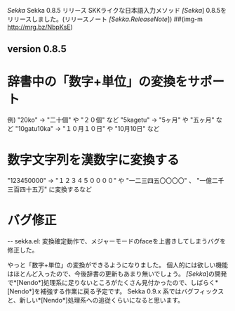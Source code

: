 *Sekka* Sekka 0.8.5 リリース
SKKライクな日本語入力メソッド *[Sekka*] 0.8.5をリリースしました。(リリースノート *[Sekka.ReleaseNote*])
 ##(img-m http://mrg.bz/NbpKsE)

## version 0.8.5
# 辞書中の「数字+単位」の変換をサポート
 例)
 "20ko" → "二十個" や "２０個" など
 "5kagetu" → "5ヶ月" や "五ヶ月" など
 "10gatu10ka" → "１０月１０日" や "10月10日" など
# 数字文字列を漢数字に変換する
 "123450000" → "１２３４５００００" や  "一二三四五〇〇〇〇" 、 "一億二千三百四十五万" に変換するなど
# バグ修正
-- sekka.el: 変換確定動作で、メジャーモードのfaceを上書きしてしまうバグを修正した。

やっと「数字+単位」の変換ができるようになりました。
個人的には欲しい機能はほとんど入ったので、今後辞書の更新もあまり無いでしょう。
*[Sekka*]の開発で*[Nendo*]処理系に足りないところがたくさん見付かったので、しばらく*[Nendo*]を補強する作業に戻る予定です。
Sekka 0.9.x 系ではバグフィックスと、新しい*[Nendo*]処理系への追従くらいになると思います。
